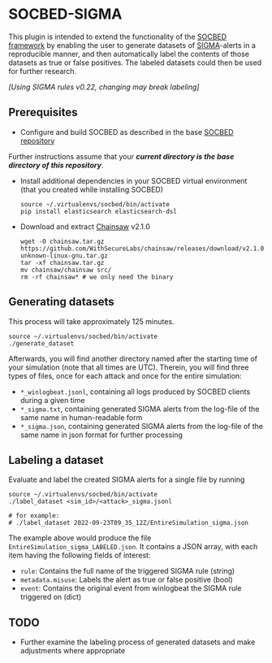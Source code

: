 # SOCBED-SIGMA
This plugin is intended to extend the functionality of the [SOCBED framework](https://github.com/fkie-cad/socbed)
by enabling the user to generate datasets of [SIGMA](https://github.com/SigmaHQ/sigma)-alerts in a reproducible manner, 
and then automatically label the contents of those datasets as true or false positives.
The labeled datasets could then be used for further research.

_[Using SIGMA rules v0.22, changing may break labeling]_

## Prerequisites
- Configure and build SOCBED as described in the base [SOCBED repository](https://github.com/fkie-cad/socbed)

Further instructions assume that your _**current directory is the base directory of this repository**_.
- Install additional dependencies in your SOCBED virtual environment (that you created while installing SOCBED)
    ```shell
    source ~/.virtualenvs/socbed/bin/activate
    pip install elasticsearch elasticsearch-dsl
    ```
- Download and extract [Chainsaw](https://github.com/WithSecureLabs/chainsaw) v2.1.0
    ```shell
  wget -O chainsaw.tar.gz https://github.com/WithSecureLabs/chainsaw/releases/download/v2.1.0/chainsaw_x86_64-unknown-linux-gnu.tar.gz
  tar -xf chainsaw.tar.gz
  mv chainsaw/chainsaw src/
  rm -rf chainsaw* # we only need the binary
    ```


## Generating datasets
This process will take approximately 125 minutes.
```shell
source ~/.virtualenvs/socbed/bin/activate
./generate_dataset
```
Afterwards, you will find another directory named after the starting time of your simulation (note that all times are UTC).
Therein, you will find three types of files, once for each attack and once for the entire simulation:
- `*_winlogbeat.jsonl`, containing all logs produced by SOCBED clients during a given time
- `*_sigma.txt`, containing generated SIGMA alerts from the log-file of the same name in human-readable form
- `*_sigma.json`, containing generated SIGMA alerts from the log-file of the same name in json format for further processing


## Labeling a dataset
Evaluate and label the created SIGMA alerts for a single file by running
```shell
source ~/.virtualenvs/socbed/bin/activate
./label_dataset <sim_id>/<attack>_sigma.jsonl

# for example:
# ./label_dataset 2022-09-23T09_35_12Z/EntireSimulation_sigma.json
```
The example above would produce the file `EntireSimulation_sigma_LABELED.json`.
It contains a JSON array, with each item having the following fields of interest:
- `rule`: Contains the full name of the triggered SIGMA rule (string)
- `metadata.misuse`: Labels the alert as true or false positive (bool)
- `event`: Contains the original event from winlogbeat the SIGMA rule triggered on (dict)

## TODO
- Further examine the labeling process of generated datasets and make adjustments where appropriate
